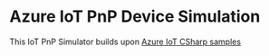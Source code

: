 # Azure IoT PnP Device Simulation

This IoT PnP Simulator builds upon [Azure IoT CSharp samples](https://github.com/Azure-Samples/azure-iot-samples-csharp)

 
